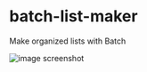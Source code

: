 # batch-list-maker
Make organized lists with Batch

![image screenshot](https://i.gyazo.com/78e3b3cf8f72453d2f671491ce87e54b.png)
